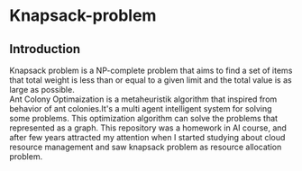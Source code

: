 # Knapsack-problem

## Introduction
Knapsack problem is a NP-complete problem that aims to find a set of items that total weight is less than or equal to a given limit and the total value is as large as possible.  
Ant Colony Optimaization is a metaheuristik algorithm that inspired from behavior of ant colonies.It's a multi agent intelligent system for solving some problems. This optimization algorithm 
can solve the problems that represented as a graph.
This repository was a homework in AI course, and after few years attracted my attention when I started studying about cloud resource management and saw knapsack problem as resource allocation problem.

